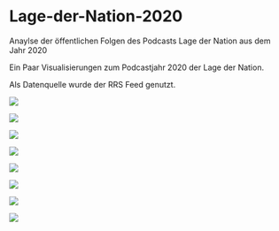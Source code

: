 # Lage-der-Nation-2020
Anaylse der öffentlichen Folgen des Podcasts Lage der Nation aus dem Jahr 2020


Ein Paar Visualisierungen zum Podcastjahr 2020 der Lage der Nation.

Als Datenquelle wurde der RRS Feed genutzt.


![](main/plots/Anzahl_der_Folgen.png)

![](main/plots/Interviewgäste_in_2020.png)

![](main/plots/Länge_der_Folgen_in_2020.png)

![](main/plots/Top_8_Kapitel_in_2020-Pro_Monat.png)

![](main/plots/Top_10_Kapitel_in_2020-Häufigkeit.png)

![](main/plots/Top_10_Kapitel_in_2020-Länge.png)

![](main/plots/Top_10_Quellen_2020-Häufigkeit.png)

![](main/plots/Veröffentlichung_nach_Wochentagen_in_2020.png)

